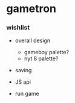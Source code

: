 # gametron

### wishlist

- overall design
  - gameboy palette?
  - nyt 8 palette?

- saving
- JS api
- run game
